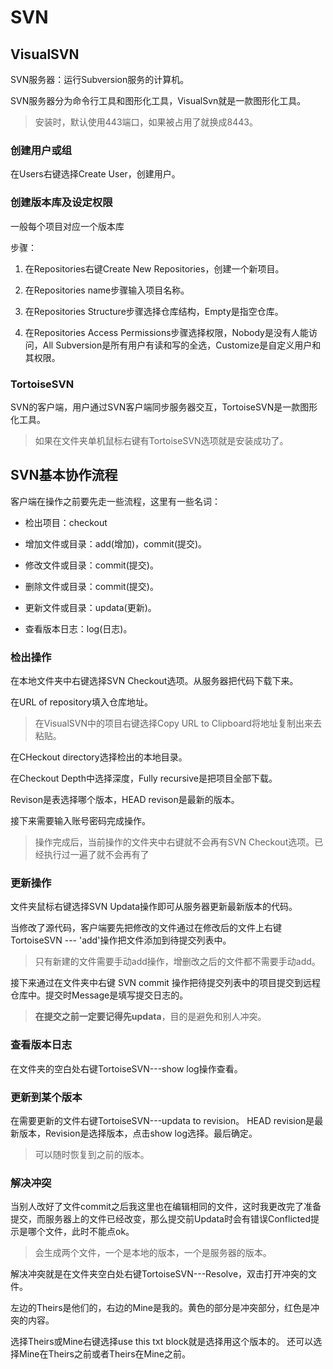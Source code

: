 # SVN

## VisualSVN

SVN服务器：运行Subversion服务的计算机。

SVN服务器分为命令行工具和图形化工具，VisualSvn就是一款图形化工具。

> 安装时，默认使用443端口，如果被占用了就换成8443。

### 创建用户或组

在Users右键选择Create User，创建用户。

### 创建版本库及设定权限

一般每个项目对应一个版本库

步骤：

1. 在Repositories右键Create New Repositories，创建一个新项目。

2. 在Repositories name步骤输入项目名称。

3. 在Repositories Structure步骤选择仓库结构，Empty是指空仓库。

4. 在Repositories Access Permissions步骤选择权限，Nobody是没有人能访问，All Subversion是所有用户有读和写的全选，Customize是自定义用户和其权限。

### TortoiseSVN

SVN的客户端，用户通过SVN客户端同步服务器交互，TortoiseSVN是一款图形化工具。

> 如果在文件夹单机鼠标右键有TortoiseSVN选项就是安装成功了。

## SVN基本协作流程

客户端在操作之前要先走一些流程，这里有一些名词：

- 检出项目：checkout

- 增加文件或目录：add(增加)，commit(提交)。

- 修改文件或目录：commit(提交)。

- 删除文件或目录：commit(提交)。

- 更新文件或目录：updata(更新)。

- 查看版本日志：log(日志)。

### 检出操作

在本地文件夹中右键选择SVN Checkout选项。从服务器把代码下载下来。

在URL of repository填入仓库地址。

> 在VisualSVN中的项目右键选择Copy URL to Clipboard将地址复制出来去粘贴。

在CHeckout directory选择检出的本地目录。

在Checkout Depth中选择深度，Fully recursive是把项目全部下载。

Revison是表选择哪个版本，HEAD revison是最新的版本。

接下来需要输入账号密码完成操作。

> 操作完成后，当前操作的文件夹中右键就不会再有SVN Checkout选项。已经执行过一遍了就不会再有了

### 更新操作

文件夹鼠标右键选择SVN Updata操作即可从服务器更新最新版本的代码。

当修改了源代码，客户端要先把修改的文件通过在修改后的文件上右键TortoiseSVN --- 'add'操作把文件添加到待提交列表中。

> 只有新建的文件需要手动add操作，增删改之后的文件都不需要手动add。

接下来通过在文件夹中右键 SVN commit 操作把待提交列表中的项目提交到远程仓库中。提交时Message是填写提交日志的。

> **在提交之前一定要记得先updata**，目的是避免和别人冲突。

### 查看版本日志

在文件夹的空白处右键TortoiseSVN---show log操作查看。

### 更新到某个版本

在需要更新的文件右键TortoiseSVN---updata to revision。
HEAD revision是最新版本，Revision是选择版本，点击show log选择。最后确定。

> 可以随时恢复到之前的版本。

### 解决冲突

当别人改好了文件commit之后我这里也在编辑相同的文件，这时我更改完了准备提交，而服务器上的文件已经改变，那么提交前Updata时会有错误Conflicted提示是哪个文件，此时不能点ok。

> 会生成两个文件，一个是本地的版本，一个是服务器的版本。

解决冲突就是在文件夹空白处右键TortoiseSVN---Resolve，双击打开冲突的文件。

左边的Theirs是他们的，右边的Mine是我的。黄色的部分是冲突部分，红色是冲突的内容。

选择Theirs或Mine右键选择use this txt block就是选择用这个版本的。
还可以选择Mine在Theirs之前或者Theirs在Mine之前。



